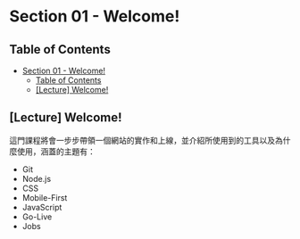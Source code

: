 # Section 01 - Welcome!

## Table of Contents
- [Section 01 - Welcome!](#section-01---welcome)
  - [Table of Contents](#table-of-contents)
  - [[Lecture] Welcome!](#lecture-welcome)

## [Lecture] Welcome!

這門課程將會一步步帶領一個網站的實作和上線，並介紹所使用到的工具以及為什麼使用，涵蓋的主題有：

- Git
- Node.js
- CSS
- Mobile-First
- JavaScript
- Go-Live
- Jobs